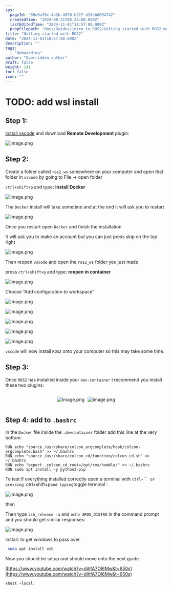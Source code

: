 ```yaml
---
sys:
  pageId: "89e0a78c-4e2b-4070-b327-d28cb0694742"
  createdTime: "2024-08-21T00:24:00.000Z"
  lastEditedTime: "2024-11-01T18:57:00.000Z"
  propFilepath: "docs/Guides/intro_to_ROS2/Getting started with ROS2.md"
title: "Getting started with ROS2"
date: "2024-11-01T18:57:00.000Z"
description: ""
tags:
  - "Onboarding"
author: "Overridden author"
draft: false
weight: 141
toc: false
icon: ""
---
```


# TODO: add wsl install

## Step 1:

[Install vscode](https://code.visualstudio.com/download) and download **Remote Development** plugin:

![image.png](https://prod-files-secure.s3.us-west-2.amazonaws.com/d518164a-d88e-44d1-a4ee-3adb3bd8bce0/efb52993-1881-4a40-b95e-6f020334f022/image.png?X-Amz-Algorithm=AWS4-HMAC-SHA256&X-Amz-Content-Sha256=UNSIGNED-PAYLOAD&X-Amz-Credential=ASIAZI2LB466W3HWRRXT%2F20250215%2Fus-west-2%2Fs3%2Faws4_request&X-Amz-Date=20250215T140201Z&X-Amz-Expires=3600&X-Amz-Security-Token=IQoJb3JpZ2luX2VjEBsaCXVzLXdlc3QtMiJHMEUCIALiDB4jVEjP6qN8jOs6HfHXG3tgsMFcOa0CkeVZSin5AiEAkyb4hgbzxf00JuqgaijgMgSRctcWGbP9mswGc%2BN%2FQ6gq%2FwMIRBAAGgw2Mzc0MjMxODM4MDUiDFkAaV%2FpZvLjC2KNwircA375F7KDFKvMy6lCyGzpCu60sAl4wnp5UzUNZbm8pgtoX5td9XzhI3eDTa8KWEHhsmBZWhObUxx%2Fl4nxAUcNv%2BrWiO8gcxqYfUn4L8kPQHmFJzLGSOkYgKX%2BQUvL52UUk27ynZRhfDwmpkC8PTMt7KxZY9KMMzJigMpinxXB5ZqNhRAosCmlyHbikoKGn4iQxLLCRXIgf3PesXD98O7YJPCwl3VcVskN82%2F%2BYOH%2FL%2BdTT7p8GdZNI%2FIkNh2Kyjl1nq7F383TkMCdlT9XCnKCP6gjnmNrjvls56o%2BzJTYTSBgzS2FWrvFQClMq4HJL%2BKAJntVb6rZKfX1c2xu7XaegL04lM28x0CFSUd1ttZ2Wn90TkjlV39WEhhJVl7Gw58a1Koz7lHvax3anhONTftZsHrlhlupEaiKovvNTf1UeMWzIugJbJeeRBGGn1BRiLRxchVvKZtc6quaWT9y%2BJMhQnSV%2F5tTXfihrLgGdkr2Av8T9QPLV4NY4mn15TSb3yVnzgAXKSYKVNZHXv5OTrFGq18BRwW2eEinABl5Vj0qVLegM7UOJ3xpFrRd4bBFOh00xtozGURmmQQdQQy%2BABTHrfZFiPfhT3PycwG2Ue4N3XJVzvTXQZ9gweXLqJllMIrtwb0GOqUBcUQEdxn3QdUV1vSw7kkjn3dqaq8KwO0tToXECIl6e4nWQWeSNv6CegqfqrxgqCSEQe3GRISSXBD0Ix6dSzXHYmNbRKiffw9M2zRJIFzVyH%2BqFOryxg1BYYapZavSMpRD8%2BF0rJNjsxfmwpVOhQtzRbXaZyrfKwp2%2F5RZHFJVgvUPprHnDCd4eSypWg5%2FuvhWo3ckEctso0%2FvQLxq6Vjk8Hc7BWWV&X-Amz-Signature=075df478a0e430b47b15553857304493c96ab239deff9925b0ec7dee98c786cb&X-Amz-SignedHeaders=host&x-id=GetObject)

## Step 2:

Create a folder called `ros2_ws` somewhere on your computer and open that folder in `vscode` by going to File → open folder 

`ctrl+shift+p` and type: **Install Docker**

![image.png](https://prod-files-secure.s3.us-west-2.amazonaws.com/d518164a-d88e-44d1-a4ee-3adb3bd8bce0/2269dc0e-1cd5-47ff-bceb-c04ad9b2eab0/image.png?X-Amz-Algorithm=AWS4-HMAC-SHA256&X-Amz-Content-Sha256=UNSIGNED-PAYLOAD&X-Amz-Credential=ASIAZI2LB466W3HWRRXT%2F20250215%2Fus-west-2%2Fs3%2Faws4_request&X-Amz-Date=20250215T140201Z&X-Amz-Expires=3600&X-Amz-Security-Token=IQoJb3JpZ2luX2VjEBsaCXVzLXdlc3QtMiJHMEUCIALiDB4jVEjP6qN8jOs6HfHXG3tgsMFcOa0CkeVZSin5AiEAkyb4hgbzxf00JuqgaijgMgSRctcWGbP9mswGc%2BN%2FQ6gq%2FwMIRBAAGgw2Mzc0MjMxODM4MDUiDFkAaV%2FpZvLjC2KNwircA375F7KDFKvMy6lCyGzpCu60sAl4wnp5UzUNZbm8pgtoX5td9XzhI3eDTa8KWEHhsmBZWhObUxx%2Fl4nxAUcNv%2BrWiO8gcxqYfUn4L8kPQHmFJzLGSOkYgKX%2BQUvL52UUk27ynZRhfDwmpkC8PTMt7KxZY9KMMzJigMpinxXB5ZqNhRAosCmlyHbikoKGn4iQxLLCRXIgf3PesXD98O7YJPCwl3VcVskN82%2F%2BYOH%2FL%2BdTT7p8GdZNI%2FIkNh2Kyjl1nq7F383TkMCdlT9XCnKCP6gjnmNrjvls56o%2BzJTYTSBgzS2FWrvFQClMq4HJL%2BKAJntVb6rZKfX1c2xu7XaegL04lM28x0CFSUd1ttZ2Wn90TkjlV39WEhhJVl7Gw58a1Koz7lHvax3anhONTftZsHrlhlupEaiKovvNTf1UeMWzIugJbJeeRBGGn1BRiLRxchVvKZtc6quaWT9y%2BJMhQnSV%2F5tTXfihrLgGdkr2Av8T9QPLV4NY4mn15TSb3yVnzgAXKSYKVNZHXv5OTrFGq18BRwW2eEinABl5Vj0qVLegM7UOJ3xpFrRd4bBFOh00xtozGURmmQQdQQy%2BABTHrfZFiPfhT3PycwG2Ue4N3XJVzvTXQZ9gweXLqJllMIrtwb0GOqUBcUQEdxn3QdUV1vSw7kkjn3dqaq8KwO0tToXECIl6e4nWQWeSNv6CegqfqrxgqCSEQe3GRISSXBD0Ix6dSzXHYmNbRKiffw9M2zRJIFzVyH%2BqFOryxg1BYYapZavSMpRD8%2BF0rJNjsxfmwpVOhQtzRbXaZyrfKwp2%2F5RZHFJVgvUPprHnDCd4eSypWg5%2FuvhWo3ckEctso0%2FvQLxq6Vjk8Hc7BWWV&X-Amz-Signature=e9290e7b1a6facb371b84bb4a6b6307e8e3bb8c66b3d095b9ce592d08718a58a&X-Amz-SignedHeaders=host&x-id=GetObject)

The `Docker` install will take sometime and at the end it will ask you to restart

![image.png](https://prod-files-secure.s3.us-west-2.amazonaws.com/d518164a-d88e-44d1-a4ee-3adb3bd8bce0/ed233f78-be33-4b1f-b89c-9c346c0e961e/image.png?X-Amz-Algorithm=AWS4-HMAC-SHA256&X-Amz-Content-Sha256=UNSIGNED-PAYLOAD&X-Amz-Credential=ASIAZI2LB466W3HWRRXT%2F20250215%2Fus-west-2%2Fs3%2Faws4_request&X-Amz-Date=20250215T140201Z&X-Amz-Expires=3600&X-Amz-Security-Token=IQoJb3JpZ2luX2VjEBsaCXVzLXdlc3QtMiJHMEUCIALiDB4jVEjP6qN8jOs6HfHXG3tgsMFcOa0CkeVZSin5AiEAkyb4hgbzxf00JuqgaijgMgSRctcWGbP9mswGc%2BN%2FQ6gq%2FwMIRBAAGgw2Mzc0MjMxODM4MDUiDFkAaV%2FpZvLjC2KNwircA375F7KDFKvMy6lCyGzpCu60sAl4wnp5UzUNZbm8pgtoX5td9XzhI3eDTa8KWEHhsmBZWhObUxx%2Fl4nxAUcNv%2BrWiO8gcxqYfUn4L8kPQHmFJzLGSOkYgKX%2BQUvL52UUk27ynZRhfDwmpkC8PTMt7KxZY9KMMzJigMpinxXB5ZqNhRAosCmlyHbikoKGn4iQxLLCRXIgf3PesXD98O7YJPCwl3VcVskN82%2F%2BYOH%2FL%2BdTT7p8GdZNI%2FIkNh2Kyjl1nq7F383TkMCdlT9XCnKCP6gjnmNrjvls56o%2BzJTYTSBgzS2FWrvFQClMq4HJL%2BKAJntVb6rZKfX1c2xu7XaegL04lM28x0CFSUd1ttZ2Wn90TkjlV39WEhhJVl7Gw58a1Koz7lHvax3anhONTftZsHrlhlupEaiKovvNTf1UeMWzIugJbJeeRBGGn1BRiLRxchVvKZtc6quaWT9y%2BJMhQnSV%2F5tTXfihrLgGdkr2Av8T9QPLV4NY4mn15TSb3yVnzgAXKSYKVNZHXv5OTrFGq18BRwW2eEinABl5Vj0qVLegM7UOJ3xpFrRd4bBFOh00xtozGURmmQQdQQy%2BABTHrfZFiPfhT3PycwG2Ue4N3XJVzvTXQZ9gweXLqJllMIrtwb0GOqUBcUQEdxn3QdUV1vSw7kkjn3dqaq8KwO0tToXECIl6e4nWQWeSNv6CegqfqrxgqCSEQe3GRISSXBD0Ix6dSzXHYmNbRKiffw9M2zRJIFzVyH%2BqFOryxg1BYYapZavSMpRD8%2BF0rJNjsxfmwpVOhQtzRbXaZyrfKwp2%2F5RZHFJVgvUPprHnDCd4eSypWg5%2FuvhWo3ckEctso0%2FvQLxq6Vjk8Hc7BWWV&X-Amz-Signature=02358af1b44bdd5759e90b37ee8c6f55ba8c06760898c9ede3509717af9666b0&X-Amz-SignedHeaders=host&x-id=GetObject)

Once you restart open `Docker` and finish the installation

It will ask you to make an account but you can just press skip on the top right

![image.png](https://prod-files-secure.s3.us-west-2.amazonaws.com/d518164a-d88e-44d1-a4ee-3adb3bd8bce0/21010ad9-1659-4fd9-9f59-9932a09b2a3d/image.png?X-Amz-Algorithm=AWS4-HMAC-SHA256&X-Amz-Content-Sha256=UNSIGNED-PAYLOAD&X-Amz-Credential=ASIAZI2LB466W3HWRRXT%2F20250215%2Fus-west-2%2Fs3%2Faws4_request&X-Amz-Date=20250215T140201Z&X-Amz-Expires=3600&X-Amz-Security-Token=IQoJb3JpZ2luX2VjEBsaCXVzLXdlc3QtMiJHMEUCIALiDB4jVEjP6qN8jOs6HfHXG3tgsMFcOa0CkeVZSin5AiEAkyb4hgbzxf00JuqgaijgMgSRctcWGbP9mswGc%2BN%2FQ6gq%2FwMIRBAAGgw2Mzc0MjMxODM4MDUiDFkAaV%2FpZvLjC2KNwircA375F7KDFKvMy6lCyGzpCu60sAl4wnp5UzUNZbm8pgtoX5td9XzhI3eDTa8KWEHhsmBZWhObUxx%2Fl4nxAUcNv%2BrWiO8gcxqYfUn4L8kPQHmFJzLGSOkYgKX%2BQUvL52UUk27ynZRhfDwmpkC8PTMt7KxZY9KMMzJigMpinxXB5ZqNhRAosCmlyHbikoKGn4iQxLLCRXIgf3PesXD98O7YJPCwl3VcVskN82%2F%2BYOH%2FL%2BdTT7p8GdZNI%2FIkNh2Kyjl1nq7F383TkMCdlT9XCnKCP6gjnmNrjvls56o%2BzJTYTSBgzS2FWrvFQClMq4HJL%2BKAJntVb6rZKfX1c2xu7XaegL04lM28x0CFSUd1ttZ2Wn90TkjlV39WEhhJVl7Gw58a1Koz7lHvax3anhONTftZsHrlhlupEaiKovvNTf1UeMWzIugJbJeeRBGGn1BRiLRxchVvKZtc6quaWT9y%2BJMhQnSV%2F5tTXfihrLgGdkr2Av8T9QPLV4NY4mn15TSb3yVnzgAXKSYKVNZHXv5OTrFGq18BRwW2eEinABl5Vj0qVLegM7UOJ3xpFrRd4bBFOh00xtozGURmmQQdQQy%2BABTHrfZFiPfhT3PycwG2Ue4N3XJVzvTXQZ9gweXLqJllMIrtwb0GOqUBcUQEdxn3QdUV1vSw7kkjn3dqaq8KwO0tToXECIl6e4nWQWeSNv6CegqfqrxgqCSEQe3GRISSXBD0Ix6dSzXHYmNbRKiffw9M2zRJIFzVyH%2BqFOryxg1BYYapZavSMpRD8%2BF0rJNjsxfmwpVOhQtzRbXaZyrfKwp2%2F5RZHFJVgvUPprHnDCd4eSypWg5%2FuvhWo3ckEctso0%2FvQLxq6Vjk8Hc7BWWV&X-Amz-Signature=239550d59af34ab59d271d6d6eb7edd9449bb744dc2185e37877e248907242d4&X-Amz-SignedHeaders=host&x-id=GetObject)

Then reopen `vscode` and open the `ros2_ws` folder you just made

press `ctrl+shift+p` and type: **reopen in container**

![image.png](https://prod-files-secure.s3.us-west-2.amazonaws.com/d518164a-d88e-44d1-a4ee-3adb3bd8bce0/4e93b8c2-41ad-488c-8095-c74205196118/image.png?X-Amz-Algorithm=AWS4-HMAC-SHA256&X-Amz-Content-Sha256=UNSIGNED-PAYLOAD&X-Amz-Credential=ASIAZI2LB466W3HWRRXT%2F20250215%2Fus-west-2%2Fs3%2Faws4_request&X-Amz-Date=20250215T140201Z&X-Amz-Expires=3600&X-Amz-Security-Token=IQoJb3JpZ2luX2VjEBsaCXVzLXdlc3QtMiJHMEUCIALiDB4jVEjP6qN8jOs6HfHXG3tgsMFcOa0CkeVZSin5AiEAkyb4hgbzxf00JuqgaijgMgSRctcWGbP9mswGc%2BN%2FQ6gq%2FwMIRBAAGgw2Mzc0MjMxODM4MDUiDFkAaV%2FpZvLjC2KNwircA375F7KDFKvMy6lCyGzpCu60sAl4wnp5UzUNZbm8pgtoX5td9XzhI3eDTa8KWEHhsmBZWhObUxx%2Fl4nxAUcNv%2BrWiO8gcxqYfUn4L8kPQHmFJzLGSOkYgKX%2BQUvL52UUk27ynZRhfDwmpkC8PTMt7KxZY9KMMzJigMpinxXB5ZqNhRAosCmlyHbikoKGn4iQxLLCRXIgf3PesXD98O7YJPCwl3VcVskN82%2F%2BYOH%2FL%2BdTT7p8GdZNI%2FIkNh2Kyjl1nq7F383TkMCdlT9XCnKCP6gjnmNrjvls56o%2BzJTYTSBgzS2FWrvFQClMq4HJL%2BKAJntVb6rZKfX1c2xu7XaegL04lM28x0CFSUd1ttZ2Wn90TkjlV39WEhhJVl7Gw58a1Koz7lHvax3anhONTftZsHrlhlupEaiKovvNTf1UeMWzIugJbJeeRBGGn1BRiLRxchVvKZtc6quaWT9y%2BJMhQnSV%2F5tTXfihrLgGdkr2Av8T9QPLV4NY4mn15TSb3yVnzgAXKSYKVNZHXv5OTrFGq18BRwW2eEinABl5Vj0qVLegM7UOJ3xpFrRd4bBFOh00xtozGURmmQQdQQy%2BABTHrfZFiPfhT3PycwG2Ue4N3XJVzvTXQZ9gweXLqJllMIrtwb0GOqUBcUQEdxn3QdUV1vSw7kkjn3dqaq8KwO0tToXECIl6e4nWQWeSNv6CegqfqrxgqCSEQe3GRISSXBD0Ix6dSzXHYmNbRKiffw9M2zRJIFzVyH%2BqFOryxg1BYYapZavSMpRD8%2BF0rJNjsxfmwpVOhQtzRbXaZyrfKwp2%2F5RZHFJVgvUPprHnDCd4eSypWg5%2FuvhWo3ckEctso0%2FvQLxq6Vjk8Hc7BWWV&X-Amz-Signature=d0d0c05d14156bb443197f2c5c25913ab6a677c321fc1bfd0862d20a9a5c888c&X-Amz-SignedHeaders=host&x-id=GetObject)

Choose “Add configuration to workspace”

![image.png](https://prod-files-secure.s3.us-west-2.amazonaws.com/d518164a-d88e-44d1-a4ee-3adb3bd8bce0/9560b282-5060-4989-ba37-97e7b2c22476/image.png?X-Amz-Algorithm=AWS4-HMAC-SHA256&X-Amz-Content-Sha256=UNSIGNED-PAYLOAD&X-Amz-Credential=ASIAZI2LB466W3HWRRXT%2F20250215%2Fus-west-2%2Fs3%2Faws4_request&X-Amz-Date=20250215T140201Z&X-Amz-Expires=3600&X-Amz-Security-Token=IQoJb3JpZ2luX2VjEBsaCXVzLXdlc3QtMiJHMEUCIALiDB4jVEjP6qN8jOs6HfHXG3tgsMFcOa0CkeVZSin5AiEAkyb4hgbzxf00JuqgaijgMgSRctcWGbP9mswGc%2BN%2FQ6gq%2FwMIRBAAGgw2Mzc0MjMxODM4MDUiDFkAaV%2FpZvLjC2KNwircA375F7KDFKvMy6lCyGzpCu60sAl4wnp5UzUNZbm8pgtoX5td9XzhI3eDTa8KWEHhsmBZWhObUxx%2Fl4nxAUcNv%2BrWiO8gcxqYfUn4L8kPQHmFJzLGSOkYgKX%2BQUvL52UUk27ynZRhfDwmpkC8PTMt7KxZY9KMMzJigMpinxXB5ZqNhRAosCmlyHbikoKGn4iQxLLCRXIgf3PesXD98O7YJPCwl3VcVskN82%2F%2BYOH%2FL%2BdTT7p8GdZNI%2FIkNh2Kyjl1nq7F383TkMCdlT9XCnKCP6gjnmNrjvls56o%2BzJTYTSBgzS2FWrvFQClMq4HJL%2BKAJntVb6rZKfX1c2xu7XaegL04lM28x0CFSUd1ttZ2Wn90TkjlV39WEhhJVl7Gw58a1Koz7lHvax3anhONTftZsHrlhlupEaiKovvNTf1UeMWzIugJbJeeRBGGn1BRiLRxchVvKZtc6quaWT9y%2BJMhQnSV%2F5tTXfihrLgGdkr2Av8T9QPLV4NY4mn15TSb3yVnzgAXKSYKVNZHXv5OTrFGq18BRwW2eEinABl5Vj0qVLegM7UOJ3xpFrRd4bBFOh00xtozGURmmQQdQQy%2BABTHrfZFiPfhT3PycwG2Ue4N3XJVzvTXQZ9gweXLqJllMIrtwb0GOqUBcUQEdxn3QdUV1vSw7kkjn3dqaq8KwO0tToXECIl6e4nWQWeSNv6CegqfqrxgqCSEQe3GRISSXBD0Ix6dSzXHYmNbRKiffw9M2zRJIFzVyH%2BqFOryxg1BYYapZavSMpRD8%2BF0rJNjsxfmwpVOhQtzRbXaZyrfKwp2%2F5RZHFJVgvUPprHnDCd4eSypWg5%2FuvhWo3ckEctso0%2FvQLxq6Vjk8Hc7BWWV&X-Amz-Signature=b1b98c8b97a4661f5c2441de9e9b9c5d96270f06d5421fc4d8444e7a128fdb08&X-Amz-SignedHeaders=host&x-id=GetObject)

![image.png](https://prod-files-secure.s3.us-west-2.amazonaws.com/d518164a-d88e-44d1-a4ee-3adb3bd8bce0/2ee63f81-886b-48e8-a553-dc6e5eac99e4/image.png?X-Amz-Algorithm=AWS4-HMAC-SHA256&X-Amz-Content-Sha256=UNSIGNED-PAYLOAD&X-Amz-Credential=ASIAZI2LB466W3HWRRXT%2F20250215%2Fus-west-2%2Fs3%2Faws4_request&X-Amz-Date=20250215T140201Z&X-Amz-Expires=3600&X-Amz-Security-Token=IQoJb3JpZ2luX2VjEBsaCXVzLXdlc3QtMiJHMEUCIALiDB4jVEjP6qN8jOs6HfHXG3tgsMFcOa0CkeVZSin5AiEAkyb4hgbzxf00JuqgaijgMgSRctcWGbP9mswGc%2BN%2FQ6gq%2FwMIRBAAGgw2Mzc0MjMxODM4MDUiDFkAaV%2FpZvLjC2KNwircA375F7KDFKvMy6lCyGzpCu60sAl4wnp5UzUNZbm8pgtoX5td9XzhI3eDTa8KWEHhsmBZWhObUxx%2Fl4nxAUcNv%2BrWiO8gcxqYfUn4L8kPQHmFJzLGSOkYgKX%2BQUvL52UUk27ynZRhfDwmpkC8PTMt7KxZY9KMMzJigMpinxXB5ZqNhRAosCmlyHbikoKGn4iQxLLCRXIgf3PesXD98O7YJPCwl3VcVskN82%2F%2BYOH%2FL%2BdTT7p8GdZNI%2FIkNh2Kyjl1nq7F383TkMCdlT9XCnKCP6gjnmNrjvls56o%2BzJTYTSBgzS2FWrvFQClMq4HJL%2BKAJntVb6rZKfX1c2xu7XaegL04lM28x0CFSUd1ttZ2Wn90TkjlV39WEhhJVl7Gw58a1Koz7lHvax3anhONTftZsHrlhlupEaiKovvNTf1UeMWzIugJbJeeRBGGn1BRiLRxchVvKZtc6quaWT9y%2BJMhQnSV%2F5tTXfihrLgGdkr2Av8T9QPLV4NY4mn15TSb3yVnzgAXKSYKVNZHXv5OTrFGq18BRwW2eEinABl5Vj0qVLegM7UOJ3xpFrRd4bBFOh00xtozGURmmQQdQQy%2BABTHrfZFiPfhT3PycwG2Ue4N3XJVzvTXQZ9gweXLqJllMIrtwb0GOqUBcUQEdxn3QdUV1vSw7kkjn3dqaq8KwO0tToXECIl6e4nWQWeSNv6CegqfqrxgqCSEQe3GRISSXBD0Ix6dSzXHYmNbRKiffw9M2zRJIFzVyH%2BqFOryxg1BYYapZavSMpRD8%2BF0rJNjsxfmwpVOhQtzRbXaZyrfKwp2%2F5RZHFJVgvUPprHnDCd4eSypWg5%2FuvhWo3ckEctso0%2FvQLxq6Vjk8Hc7BWWV&X-Amz-Signature=1464bfe6abadb3468f3fb91503fbf2fa948b4c305b21c1a699aa2c179f441b55&X-Amz-SignedHeaders=host&x-id=GetObject)

![image.png](https://prod-files-secure.s3.us-west-2.amazonaws.com/d518164a-d88e-44d1-a4ee-3adb3bd8bce0/ae1580b2-b048-407e-aed9-b584224a7a04/image.png?X-Amz-Algorithm=AWS4-HMAC-SHA256&X-Amz-Content-Sha256=UNSIGNED-PAYLOAD&X-Amz-Credential=ASIAZI2LB466W3HWRRXT%2F20250215%2Fus-west-2%2Fs3%2Faws4_request&X-Amz-Date=20250215T140201Z&X-Amz-Expires=3600&X-Amz-Security-Token=IQoJb3JpZ2luX2VjEBsaCXVzLXdlc3QtMiJHMEUCIALiDB4jVEjP6qN8jOs6HfHXG3tgsMFcOa0CkeVZSin5AiEAkyb4hgbzxf00JuqgaijgMgSRctcWGbP9mswGc%2BN%2FQ6gq%2FwMIRBAAGgw2Mzc0MjMxODM4MDUiDFkAaV%2FpZvLjC2KNwircA375F7KDFKvMy6lCyGzpCu60sAl4wnp5UzUNZbm8pgtoX5td9XzhI3eDTa8KWEHhsmBZWhObUxx%2Fl4nxAUcNv%2BrWiO8gcxqYfUn4L8kPQHmFJzLGSOkYgKX%2BQUvL52UUk27ynZRhfDwmpkC8PTMt7KxZY9KMMzJigMpinxXB5ZqNhRAosCmlyHbikoKGn4iQxLLCRXIgf3PesXD98O7YJPCwl3VcVskN82%2F%2BYOH%2FL%2BdTT7p8GdZNI%2FIkNh2Kyjl1nq7F383TkMCdlT9XCnKCP6gjnmNrjvls56o%2BzJTYTSBgzS2FWrvFQClMq4HJL%2BKAJntVb6rZKfX1c2xu7XaegL04lM28x0CFSUd1ttZ2Wn90TkjlV39WEhhJVl7Gw58a1Koz7lHvax3anhONTftZsHrlhlupEaiKovvNTf1UeMWzIugJbJeeRBGGn1BRiLRxchVvKZtc6quaWT9y%2BJMhQnSV%2F5tTXfihrLgGdkr2Av8T9QPLV4NY4mn15TSb3yVnzgAXKSYKVNZHXv5OTrFGq18BRwW2eEinABl5Vj0qVLegM7UOJ3xpFrRd4bBFOh00xtozGURmmQQdQQy%2BABTHrfZFiPfhT3PycwG2Ue4N3XJVzvTXQZ9gweXLqJllMIrtwb0GOqUBcUQEdxn3QdUV1vSw7kkjn3dqaq8KwO0tToXECIl6e4nWQWeSNv6CegqfqrxgqCSEQe3GRISSXBD0Ix6dSzXHYmNbRKiffw9M2zRJIFzVyH%2BqFOryxg1BYYapZavSMpRD8%2BF0rJNjsxfmwpVOhQtzRbXaZyrfKwp2%2F5RZHFJVgvUPprHnDCd4eSypWg5%2FuvhWo3ckEctso0%2FvQLxq6Vjk8Hc7BWWV&X-Amz-Signature=cbfe650b5c1fb3b6607fff0cf7b0c058872c95fd8ada447a44d3f3b51439296a&X-Amz-SignedHeaders=host&x-id=GetObject)

![image.png](https://prod-files-secure.s3.us-west-2.amazonaws.com/d518164a-d88e-44d1-a4ee-3adb3bd8bce0/53255b28-f75e-430f-b9e3-c0ac8577e42b/image.png?X-Amz-Algorithm=AWS4-HMAC-SHA256&X-Amz-Content-Sha256=UNSIGNED-PAYLOAD&X-Amz-Credential=ASIAZI2LB466W3HWRRXT%2F20250215%2Fus-west-2%2Fs3%2Faws4_request&X-Amz-Date=20250215T140201Z&X-Amz-Expires=3600&X-Amz-Security-Token=IQoJb3JpZ2luX2VjEBsaCXVzLXdlc3QtMiJHMEUCIALiDB4jVEjP6qN8jOs6HfHXG3tgsMFcOa0CkeVZSin5AiEAkyb4hgbzxf00JuqgaijgMgSRctcWGbP9mswGc%2BN%2FQ6gq%2FwMIRBAAGgw2Mzc0MjMxODM4MDUiDFkAaV%2FpZvLjC2KNwircA375F7KDFKvMy6lCyGzpCu60sAl4wnp5UzUNZbm8pgtoX5td9XzhI3eDTa8KWEHhsmBZWhObUxx%2Fl4nxAUcNv%2BrWiO8gcxqYfUn4L8kPQHmFJzLGSOkYgKX%2BQUvL52UUk27ynZRhfDwmpkC8PTMt7KxZY9KMMzJigMpinxXB5ZqNhRAosCmlyHbikoKGn4iQxLLCRXIgf3PesXD98O7YJPCwl3VcVskN82%2F%2BYOH%2FL%2BdTT7p8GdZNI%2FIkNh2Kyjl1nq7F383TkMCdlT9XCnKCP6gjnmNrjvls56o%2BzJTYTSBgzS2FWrvFQClMq4HJL%2BKAJntVb6rZKfX1c2xu7XaegL04lM28x0CFSUd1ttZ2Wn90TkjlV39WEhhJVl7Gw58a1Koz7lHvax3anhONTftZsHrlhlupEaiKovvNTf1UeMWzIugJbJeeRBGGn1BRiLRxchVvKZtc6quaWT9y%2BJMhQnSV%2F5tTXfihrLgGdkr2Av8T9QPLV4NY4mn15TSb3yVnzgAXKSYKVNZHXv5OTrFGq18BRwW2eEinABl5Vj0qVLegM7UOJ3xpFrRd4bBFOh00xtozGURmmQQdQQy%2BABTHrfZFiPfhT3PycwG2Ue4N3XJVzvTXQZ9gweXLqJllMIrtwb0GOqUBcUQEdxn3QdUV1vSw7kkjn3dqaq8KwO0tToXECIl6e4nWQWeSNv6CegqfqrxgqCSEQe3GRISSXBD0Ix6dSzXHYmNbRKiffw9M2zRJIFzVyH%2BqFOryxg1BYYapZavSMpRD8%2BF0rJNjsxfmwpVOhQtzRbXaZyrfKwp2%2F5RZHFJVgvUPprHnDCd4eSypWg5%2FuvhWo3ckEctso0%2FvQLxq6Vjk8Hc7BWWV&X-Amz-Signature=c89751028ef121b3eaaf0bf241adce7d24b11cc425b7912d94162c5b6a25ebfb&X-Amz-SignedHeaders=host&x-id=GetObject)

![image.png](https://prod-files-secure.s3.us-west-2.amazonaws.com/d518164a-d88e-44d1-a4ee-3adb3bd8bce0/7c562767-5af9-4ffb-97d1-327bcdf4ee00/image.png?X-Amz-Algorithm=AWS4-HMAC-SHA256&X-Amz-Content-Sha256=UNSIGNED-PAYLOAD&X-Amz-Credential=ASIAZI2LB466W3HWRRXT%2F20250215%2Fus-west-2%2Fs3%2Faws4_request&X-Amz-Date=20250215T140201Z&X-Amz-Expires=3600&X-Amz-Security-Token=IQoJb3JpZ2luX2VjEBsaCXVzLXdlc3QtMiJHMEUCIALiDB4jVEjP6qN8jOs6HfHXG3tgsMFcOa0CkeVZSin5AiEAkyb4hgbzxf00JuqgaijgMgSRctcWGbP9mswGc%2BN%2FQ6gq%2FwMIRBAAGgw2Mzc0MjMxODM4MDUiDFkAaV%2FpZvLjC2KNwircA375F7KDFKvMy6lCyGzpCu60sAl4wnp5UzUNZbm8pgtoX5td9XzhI3eDTa8KWEHhsmBZWhObUxx%2Fl4nxAUcNv%2BrWiO8gcxqYfUn4L8kPQHmFJzLGSOkYgKX%2BQUvL52UUk27ynZRhfDwmpkC8PTMt7KxZY9KMMzJigMpinxXB5ZqNhRAosCmlyHbikoKGn4iQxLLCRXIgf3PesXD98O7YJPCwl3VcVskN82%2F%2BYOH%2FL%2BdTT7p8GdZNI%2FIkNh2Kyjl1nq7F383TkMCdlT9XCnKCP6gjnmNrjvls56o%2BzJTYTSBgzS2FWrvFQClMq4HJL%2BKAJntVb6rZKfX1c2xu7XaegL04lM28x0CFSUd1ttZ2Wn90TkjlV39WEhhJVl7Gw58a1Koz7lHvax3anhONTftZsHrlhlupEaiKovvNTf1UeMWzIugJbJeeRBGGn1BRiLRxchVvKZtc6quaWT9y%2BJMhQnSV%2F5tTXfihrLgGdkr2Av8T9QPLV4NY4mn15TSb3yVnzgAXKSYKVNZHXv5OTrFGq18BRwW2eEinABl5Vj0qVLegM7UOJ3xpFrRd4bBFOh00xtozGURmmQQdQQy%2BABTHrfZFiPfhT3PycwG2Ue4N3XJVzvTXQZ9gweXLqJllMIrtwb0GOqUBcUQEdxn3QdUV1vSw7kkjn3dqaq8KwO0tToXECIl6e4nWQWeSNv6CegqfqrxgqCSEQe3GRISSXBD0Ix6dSzXHYmNbRKiffw9M2zRJIFzVyH%2BqFOryxg1BYYapZavSMpRD8%2BF0rJNjsxfmwpVOhQtzRbXaZyrfKwp2%2F5RZHFJVgvUPprHnDCd4eSypWg5%2FuvhWo3ckEctso0%2FvQLxq6Vjk8Hc7BWWV&X-Amz-Signature=1e0f632a749b304a3b93bda7470e5fc99e172f93f96bf8c7a48fe9489a3c7efe&X-Amz-SignedHeaders=host&x-id=GetObject)

`vscode` will now install `ROS2` onto your computer so this may take some time.

## Step 3:

Once `ROS2` has installed inside your `dev-container` I recommend you install these two plugins:

<div style="display: flex;flex-direction: row; column-gap:10px; max-width: 630px;justify-content: center;">
<div>

![image.png](https://prod-files-secure.s3.us-west-2.amazonaws.com/d518164a-d88e-44d1-a4ee-3adb3bd8bce0/3fc3d550-5a54-4ba1-ba6b-faa01cdb7369/image.png?X-Amz-Algorithm=AWS4-HMAC-SHA256&X-Amz-Content-Sha256=UNSIGNED-PAYLOAD&X-Amz-Credential=ASIAZI2LB466T4TVXC2C%2F20250215%2Fus-west-2%2Fs3%2Faws4_request&X-Amz-Date=20250215T140203Z&X-Amz-Expires=3600&X-Amz-Security-Token=IQoJb3JpZ2luX2VjEBsaCXVzLXdlc3QtMiJGMEQCIFqYIQ%2BIqWbR6x2Ys34X9AhOK29uN3MhwbVXwl%2FIgBpXAiAdd0FMeG6WtqTzxWC6%2FcWdC01vWpGQF6xHx4xRLdPYPyr%2FAwhEEAAaDDYzNzQyMzE4MzgwNSIMa8QBaUDOROP9KDaIKtwDcsiDnzSV0u0NMqHTauQ2WkfsBGIlXJSrmkOxUJd%2BDzJ77QvUR18veMx%2B7%2B3SYdsu819KjLJsn1IwA4NNFeWkjiMjg5fzfxY43ao6MhqwVlLM3Np9TNp3p07yB8mnARGMR2mxQLeRUCwXi7xAmeT%2FWKuZpVY9feQqoPD9iz4B2PVYnuUYRosoGF3EguXCqYSwpZjfhi5qkm7LRzflLRLS%2FtnTNGwauk%2F%2Bs9we4%2B8f1%2FdgsYUzv0JHAMa9tIKfs6G3cue1AzVh4Ju7TyEhPuS2rOK1kjaZw05nzYiJWptwUPrvFcPBiQqb1Xh3cfvs1L7QaoV9mxJmSlG99R3CwyfRD%2FpqAGCoebm5voErBeZIrjS1uKWeySr9qK3q3QDICGZ8gGqt8IkctlP4D9%2FoF6Jo9dyK6vnlIpAY1N%2BBlDSqePfHXZYPyRvxRTBmEx9Zij9kdvYvD8VzIw0tLpSq11Q0at%2Fhx5e%2BA7USsdpCom2SSh4VRXMNZWKFRdXnfwt9lHbHJADQhvl1NPGnNeBZ7lxQ8M2ZCle%2FbR8TQ7YbbOYGBtWRCiZGrcYghlT%2BlH94m2BNPr8ZIqXGRx0FLf41ThofaMsaJEkDGsSOImSCf5DrxotFyChEun3eekC2%2F30w9e3BvQY6pgEdf1NWq8EZ8OEiJVUPBHcJEUyockj6FndWCq%2Be7p%2FVCubfpcN%2FQL4eYjLsy3Do%2Bs6stZ%2FjLsNZHs%2FaDiv6GjWORgLz0%2BwSuix5aUkU%2BuB2%2FTMVPIJo%2BSLhLCYRf8n3%2FWq9hww1xv%2Fsl600rKMvY0d1QEUGPtMjpV5%2BYEkcNAh0GY%2FxBT9TgWHX0h7Z4qX%2FxOgMd2z7qdI6mnaPeeAT6Kq88gbrhWSt&X-Amz-Signature=818a909b084f7c9040b4e518d26042cee9e59a117ea2a08dcd4a2309a13b4228&X-Amz-SignedHeaders=host&x-id=GetObject)

</div>
<div>

![image.png](https://prod-files-secure.s3.us-west-2.amazonaws.com/d518164a-d88e-44d1-a4ee-3adb3bd8bce0/d994cc66-13c2-4093-a5a3-f84cf4601a82/image.png?X-Amz-Algorithm=AWS4-HMAC-SHA256&X-Amz-Content-Sha256=UNSIGNED-PAYLOAD&X-Amz-Credential=ASIAZI2LB466ZRYEGKIB%2F20250215%2Fus-west-2%2Fs3%2Faws4_request&X-Amz-Date=20250215T140204Z&X-Amz-Expires=3600&X-Amz-Security-Token=IQoJb3JpZ2luX2VjEBsaCXVzLXdlc3QtMiJIMEYCIQD%2Fp4FF3TCptfoUznpMFJf7r%2Bc5mOYq51tqSkwsOsrtTQIhAI7dOUEDxYpmUAhTm39PGldCz7hEVJZ0jlmMfwcBzEM7Kv8DCEQQABoMNjM3NDIzMTgzODA1IgzsvMEGg0OtpnID9GYq3AM1K7yx6ymtJgEC55z1VotpEChAcFzfjKjXv%2BtbnOBxtz%2B8W6gBcMzY7wkmz0IY%2Ftz3XQ%2BFlxxtmYu8z5Sd6ivcgpxr0RQYHz%2FmFFtAwSwP0P%2BISnSm2%2FQwP9Mql6JXGpoVFmL2Kv4ZSg3qJuXCcROyszo%2BYTNcq0%2F3%2B6BRtk2u0nsm3zzj3LHc2h1pGgzOn3SOnlzsNQw7U%2BKORQxeoCXp4XNq1mUzcdli7A9EIOITuQ%2F5696Z8%2BlvnUrH7ERDH94%2FQ9UtBk0q5FTNXRz7QutEfQhVyPg9XStExO7APEVDnBHaScfYsiIJjVj%2B0AA4wGpsP10wWIOS8vq2cN2FGAh9Siqrr4xSBephXQCj07UWa9pWSrGSMip4mRYwowbr%2BxmGIRMnazpHay4gA4X%2BRgsHWt1VOBjt%2FFcPvnIqvcaU%2Bb8eX7mWfITFcwb2mNLeJx9rUQyPbPUn8rnqbB6v1cfPu%2F5rWqOF1G%2Bg%2Fr3z1LRHfDtp0NX27UkNygK2%2FHcU%2FvKvCwIFa7oftnP%2BQPAjHIj%2FERWgMCyPwM0o3pD%2B5mXFbNU9%2Bcow%2BJzy3PSPvxhdLBMxmt6y%2Fnd4NKv2GryugIWYBAsvBqGSekLpO6n4FCEaPrmoLsDUe4XwdE7sVjDk7MG9BjqkAdGXKD7dZhAGBLG%2FEMGN76eTPr%2Fe1oe77cku74u8ljFg13h1ax%2F73Yb471%2BtAs5N2uD92%2BGDWkbuFjGenu1%2Bk1PfnFgz3hIYSngp4MBf%2BQHut6dFmVhhYaQSICpWinY%2FSFP1qLEARWHLqfusoGJH66aGMPmx0Jl%2B0lQNbZRN7%2Bxyz1DXDNcByNUsc4kyw9dlWnTY%2F3UnV9PmSSsb5nrDNWkyB97k&X-Amz-Signature=dcfac38ac245c0123db0f705b73e4f544ce0dd84d44ad050de72df16bfa9ba3c&X-Amz-SignedHeaders=host&x-id=GetObject)

</div>
</div>

## Step 4: add to `.bashrc`

In the `Docker` file inside the `.devcontainer` folder add this line at the very bottom: 

```docker
RUN echo "source /usr/share/colcon_argcomplete/hook/colcon-argcomplete.bash" >> ~/.bashrc
RUN echo "source /usr/share/colcon_cd/function/colcon_cd.sh" >> ~/.bashrc
RUN echo "export _colcon_cd_root=/opt/ros/humble/" >> ~/.bashrc
RUN sudo apt install -y python3-pip 
```

To test if everything installed correctly open a terminal with `ctrl+`` or pressing `ctrl+shift+p` and typing `toggle terminal`:

![image.png](https://prod-files-secure.s3.us-west-2.amazonaws.com/d518164a-d88e-44d1-a4ee-3adb3bd8bce0/6a4943d8-b04e-4c02-9a58-775f3384d1a5/image.png?X-Amz-Algorithm=AWS4-HMAC-SHA256&X-Amz-Content-Sha256=UNSIGNED-PAYLOAD&X-Amz-Credential=ASIAZI2LB466W3HWRRXT%2F20250215%2Fus-west-2%2Fs3%2Faws4_request&X-Amz-Date=20250215T140201Z&X-Amz-Expires=3600&X-Amz-Security-Token=IQoJb3JpZ2luX2VjEBsaCXVzLXdlc3QtMiJHMEUCIALiDB4jVEjP6qN8jOs6HfHXG3tgsMFcOa0CkeVZSin5AiEAkyb4hgbzxf00JuqgaijgMgSRctcWGbP9mswGc%2BN%2FQ6gq%2FwMIRBAAGgw2Mzc0MjMxODM4MDUiDFkAaV%2FpZvLjC2KNwircA375F7KDFKvMy6lCyGzpCu60sAl4wnp5UzUNZbm8pgtoX5td9XzhI3eDTa8KWEHhsmBZWhObUxx%2Fl4nxAUcNv%2BrWiO8gcxqYfUn4L8kPQHmFJzLGSOkYgKX%2BQUvL52UUk27ynZRhfDwmpkC8PTMt7KxZY9KMMzJigMpinxXB5ZqNhRAosCmlyHbikoKGn4iQxLLCRXIgf3PesXD98O7YJPCwl3VcVskN82%2F%2BYOH%2FL%2BdTT7p8GdZNI%2FIkNh2Kyjl1nq7F383TkMCdlT9XCnKCP6gjnmNrjvls56o%2BzJTYTSBgzS2FWrvFQClMq4HJL%2BKAJntVb6rZKfX1c2xu7XaegL04lM28x0CFSUd1ttZ2Wn90TkjlV39WEhhJVl7Gw58a1Koz7lHvax3anhONTftZsHrlhlupEaiKovvNTf1UeMWzIugJbJeeRBGGn1BRiLRxchVvKZtc6quaWT9y%2BJMhQnSV%2F5tTXfihrLgGdkr2Av8T9QPLV4NY4mn15TSb3yVnzgAXKSYKVNZHXv5OTrFGq18BRwW2eEinABl5Vj0qVLegM7UOJ3xpFrRd4bBFOh00xtozGURmmQQdQQy%2BABTHrfZFiPfhT3PycwG2Ue4N3XJVzvTXQZ9gweXLqJllMIrtwb0GOqUBcUQEdxn3QdUV1vSw7kkjn3dqaq8KwO0tToXECIl6e4nWQWeSNv6CegqfqrxgqCSEQe3GRISSXBD0Ix6dSzXHYmNbRKiffw9M2zRJIFzVyH%2BqFOryxg1BYYapZavSMpRD8%2BF0rJNjsxfmwpVOhQtzRbXaZyrfKwp2%2F5RZHFJVgvUPprHnDCd4eSypWg5%2FuvhWo3ckEctso0%2FvQLxq6Vjk8Hc7BWWV&X-Amz-Signature=464d71b6d4101805d0ea845a68d5bec3dbf91758d181a92de8f175276a911138&X-Amz-SignedHeaders=host&x-id=GetObject)

then 

Then type `lsb_release -a` and `echo $ROS_DISTRO` in the command prompt and you should get similar responses:

![image.png](https://prod-files-secure.s3.us-west-2.amazonaws.com/d518164a-d88e-44d1-a4ee-3adb3bd8bce0/3e635dec-a805-4e85-8b9e-d000e5b71a4e/image.png?X-Amz-Algorithm=AWS4-HMAC-SHA256&X-Amz-Content-Sha256=UNSIGNED-PAYLOAD&X-Amz-Credential=ASIAZI2LB466W3HWRRXT%2F20250215%2Fus-west-2%2Fs3%2Faws4_request&X-Amz-Date=20250215T140201Z&X-Amz-Expires=3600&X-Amz-Security-Token=IQoJb3JpZ2luX2VjEBsaCXVzLXdlc3QtMiJHMEUCIALiDB4jVEjP6qN8jOs6HfHXG3tgsMFcOa0CkeVZSin5AiEAkyb4hgbzxf00JuqgaijgMgSRctcWGbP9mswGc%2BN%2FQ6gq%2FwMIRBAAGgw2Mzc0MjMxODM4MDUiDFkAaV%2FpZvLjC2KNwircA375F7KDFKvMy6lCyGzpCu60sAl4wnp5UzUNZbm8pgtoX5td9XzhI3eDTa8KWEHhsmBZWhObUxx%2Fl4nxAUcNv%2BrWiO8gcxqYfUn4L8kPQHmFJzLGSOkYgKX%2BQUvL52UUk27ynZRhfDwmpkC8PTMt7KxZY9KMMzJigMpinxXB5ZqNhRAosCmlyHbikoKGn4iQxLLCRXIgf3PesXD98O7YJPCwl3VcVskN82%2F%2BYOH%2FL%2BdTT7p8GdZNI%2FIkNh2Kyjl1nq7F383TkMCdlT9XCnKCP6gjnmNrjvls56o%2BzJTYTSBgzS2FWrvFQClMq4HJL%2BKAJntVb6rZKfX1c2xu7XaegL04lM28x0CFSUd1ttZ2Wn90TkjlV39WEhhJVl7Gw58a1Koz7lHvax3anhONTftZsHrlhlupEaiKovvNTf1UeMWzIugJbJeeRBGGn1BRiLRxchVvKZtc6quaWT9y%2BJMhQnSV%2F5tTXfihrLgGdkr2Av8T9QPLV4NY4mn15TSb3yVnzgAXKSYKVNZHXv5OTrFGq18BRwW2eEinABl5Vj0qVLegM7UOJ3xpFrRd4bBFOh00xtozGURmmQQdQQy%2BABTHrfZFiPfhT3PycwG2Ue4N3XJVzvTXQZ9gweXLqJllMIrtwb0GOqUBcUQEdxn3QdUV1vSw7kkjn3dqaq8KwO0tToXECIl6e4nWQWeSNv6CegqfqrxgqCSEQe3GRISSXBD0Ix6dSzXHYmNbRKiffw9M2zRJIFzVyH%2BqFOryxg1BYYapZavSMpRD8%2BF0rJNjsxfmwpVOhQtzRbXaZyrfKwp2%2F5RZHFJVgvUPprHnDCd4eSypWg5%2FuvhWo3ckEctso0%2FvQLxq6Vjk8Hc7BWWV&X-Amz-Signature=047a654d8a0a3d3df732d4f20ee1c70bf7d936f01d0d7069a43176ce64183fbe&X-Amz-SignedHeaders=host&x-id=GetObject)

Install:  to get windows to pass over

```bash
 sudo apt install xcb
```

Now you should be setup and should move onto the next guide 

[https://www.youtube.com/watch?v=dihfA7Ol6Mw&t=650s](https://www.youtube.com/watch?v=dihfA7Ol6Mw&t=650s)

```python
xhost +local:
```
